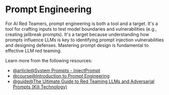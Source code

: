 # Prompt Engineering

For AI Red Teamers, prompt engineering is both a tool and a target. It's a tool for crafting inputs to test model boundaries and vulnerabilities (e.g., creating jailbreak prompts). It's a target because understanding how prompts influence LLMs is key to identifying prompt injection vulnerabilities and designing defenses. Mastering prompt design is fundamental to effective LLM red teaming.

Learn more from the following resources:

- [@article@System Prompts - InjectPrompt](https://www.injectprompt.com/t/system-prompts)
- [@course@Introduction to Prompt Engineering](https://learnprompting.org/courses/intro-to-prompt-engineering)
- [@guide@The Ultimate Guide to Red Teaming LLMs and Adversarial Prompts (Kili Technology)](https://kili-technology.com/large-language-models-llms/red-teaming-llms-and-adversarial-prompts)
